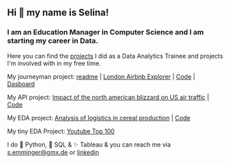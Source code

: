 ## Hi 👋 my name is Selina! ##

### I am an Education Manager in Computer Science and I am starting my career in Data. 
Here you can find the [projects](https://github.com/S3lina3/My_Projects) I did as a Data Analytics Trainee and projects I'm involved with in my free time. 

My journeyman project: [readme](https://github.com/S3lina3/My_Projects#readme) | [London Airbnb Explorer](https://github.com/S3lina3/My_Projects/blob/main/Journeymans_Piece_London_Airbnb_Explorer_Presentation.pdf) | [Code](https://github.com/S3lina3/My_Projects/blob/main/Journeymans_Piece_Code_London_Airbnb_Explorer.ipynb) | [Dasboard](https://public.tableau.com/app/profile/adri.n.dom.nguez/viz/POInterest-LondonAirbnbExplorer/FINALDASHBOARD)

My API project: [Impact of the north american blizzard on US air traffic](https://github.com/S3lina3/My_Projects/blob/main/Blizzard_EDA_Presentation.pdf) | [Code](https://github.com/S3lina3/My_Projects/blob/main/Blizzard_EDA.ipynb) 

My EDA project: [Analysis of logistics in cereal production](https://github.com/S3lina3/My_Projects/blob/main/Muesli_EDA_Presentation.pdf) | [Code](https://github.com/S3lina3/My_Projects/blob/main/Muesli_EDA.ipynb)

My tiny EDA Project: [Youtube Top 100](https://github.com/S3lina3/My_Projects/blob/main/youtube_EDA.ipynb)

I do 🐍 Python, 🐘 SQL & ✨ Tableau & you can reach me via s.emminger@gmx.de or [linkedin](https://www.linkedin.com/in/selina-emminger/)



